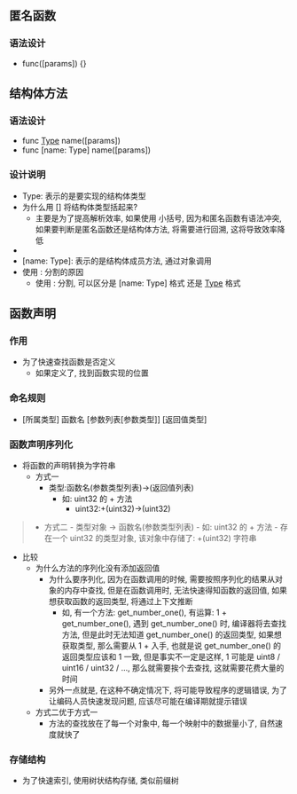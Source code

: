 ## 匿名函数
### 语法设计
- func([params]) {}

## 结构体方法
### 语法设计
- func [Type] name([params])
- func [name: Type] name([params])

### 设计说明
- Type: 表示的是要实现的结构体类型
- 为什么用 [] 将结构体类型括起来?
	- 主要是为了提高解析效率, 如果使用 小括号, 因为和匿名函数有语法冲突, 如果要判断是匿名函数还是结构体方法, 将需要进行回溯, 这将导致效率降低
- [Type]: 表示的是结构体相关的方法
- [name: Type]: 表示的是结构体成员方法, 通过对象调用
- 使用 : 分割的原因
	- 使用 : 分割, 可以区分是 [name: Type] 格式 还是 [Type] 格式

## 函数声明
### 作用
- 为了快速查找函数是否定义
	- 如果定义了, 找到函数实现的位置

### 命名规则
- [所属类型] 函数名 [参数列表[参数类型]] [返回值类型]

### 函数声明序列化
- 将函数的声明转换为字符串
    - 方式一
        - 类型:函数名(参数类型列表)->(返回值列表)
            - 如: uint32 的 + 方法
                - uint32:+(uint32)->(uint32)
>   - 方式二
        - 类型对象 -> 函数名(参数类型列表)
            - 如: uint32 的 + 方法
                - 存在一个 uint32 的类型对象, 该对象中存储了: +(uint32) 字符串
- 比较
    - 为什么方法的序列化没有添加返回值
        - 为什么要序列化, 因为在函数调用的时候, 需要按照序列化的结果从对象的内存中查找, 但是在函数调用时, 无法快速得知函数的返回值, 如果想获取函数的返回类型, 将通过上下文推断
            - 如, 有一个方法: get_number_one(), 有运算: 1 + get_number_one(), 遇到 get_number_one() 时, 编译器将去查找方法, 但是此时无法知道 get_number_one() 的返回类型, 如果想获取类型, 那么需要从 1 + 入手, 也就是说 get_number_one() 的返回类型应该和 1 一致, 但是事实不一定是这样, 1 可能是 uint8 / uint16 / uint32 / ..., 那么就需要挨个去查找, 这就需要花费大量的时间
        - 另外一点就是, 在这种不确定情况下, 将可能导致程序的逻辑错误, 为了让编码人员快速发现问题, 应该尽可能在编译期就提示错误
    - 方式二优于方式一
        - 方法的查找放在了每一个对象中, 每一个映射中的数据量小了, 自然速度就快了
> 
### 存储结构
- 为了快速索引, 使用树状结构存储, 类似前缀树
